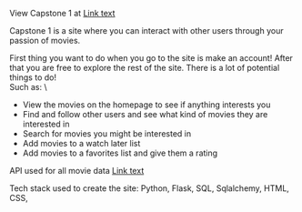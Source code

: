 View Capstone 1 at [Link text](https://lukes-capstone-one.onrender.com/)

Capstone 1 is a site where you can interact with other users through your passion of movies. 

First thing you want to do when you go to the site is make an account! After that you are free to explore the rest of the site. There is a lot of potential things to do! \
Such as: \
 - View the movies on the homepage to see if anything interests you
 - Find and follow other users and see what kind of movies they are interested in
 - Search for movies you might be interested in 
 - Add movies to a watch later list
 - Add movies to a favorites list and give them a rating

API used for all movie data [Link text](https://api.watchmode.com/)

Tech stack used to create the site: Python, Flask, SQL, Sqlalchemy, HTML, CSS, 
